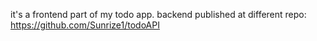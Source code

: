 it's a frontend part of my todo app. backend published at different repo: https://github.com/Sunrize1/todoAPI
